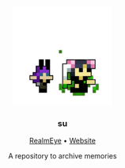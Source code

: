 <center>
<img src="./webp/trickster.webp" width="200" height="200">

### su

<a href="https://www.realmeye.com/player/su">RealmEye</a> • <a href="https://die.github.io/su/">Website</a>

A repository to archive memories